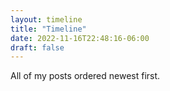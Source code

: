 ```yaml
---
layout: timeline
title: "Timeline"
date: 2022-11-16T22:48:16-06:00
draft: false
---
```



All of my posts ordered newest first.


